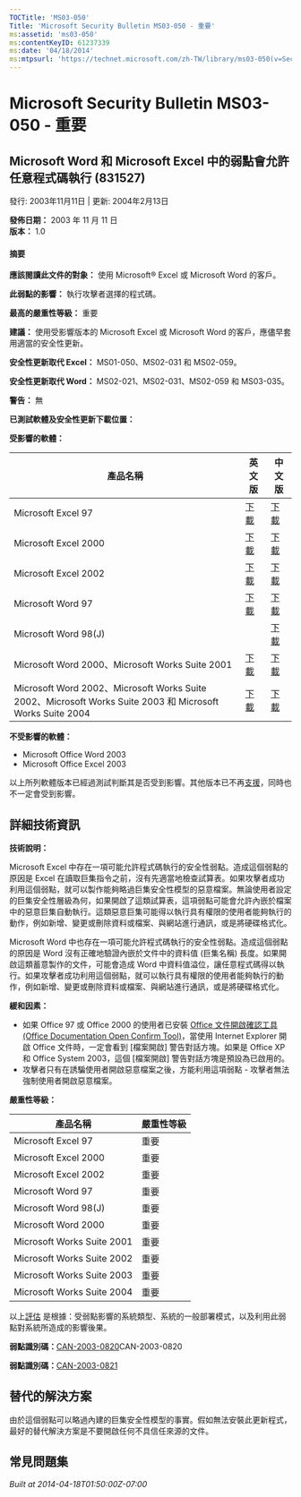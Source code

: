 ```yaml
---
TOCTitle: 'MS03-050'
Title: 'Microsoft Security Bulletin MS03-050 - 重要'
ms:assetid: 'ms03-050'
ms:contentKeyID: 61237339
ms:date: '04/18/2014'
ms:mtpsurl: 'https://technet.microsoft.com/zh-TW/library/ms03-050(v=Security.10)'
---
```

Microsoft Security Bulletin MS03-050 - 重要
===========================================

Microsoft Word 和 Microsoft Excel 中的弱點會允許任意程式碼執行 (831527)
-----------------------------------------------------------------------

發行: 2003年11月11日 | 更新: 2004年2月13日

**發佈日期：** 2003 年 11 月 11 日  
**版本：** 1.0

#### 摘要

**應該閱讀此文件的對象：** 使用 Microsoft® Excel 或 Microsoft Word 的客戶。

**此弱點的影響：** 執行攻擊者選擇的程式碼。

**最高的嚴重性等級：** 重要

**建議：** 使用受影響版本的 Microsoft Excel 或 Microsoft Word 的客戶，應儘早套用適當的安全性更新。

**安全性更新取代 Excel：** MS01-050、MS02-031 和 MS02-059。

**安全性更新取代 Word：** MS02-021、MS02-031、MS02-059 和 MS03-035。

**警告：** 無

**已測試軟體及安全性更新下載位置：**

**受影響的軟體：**

| 產品名稱                                                                                                  | 英文版                                                                                                                  | 中文版                                                                                                               |
|-----------------------------------------------------------------------------------------------------------|-------------------------------------------------------------------------------------------------------------------------|----------------------------------------------------------------------------------------------------------------------|
| Microsoft Excel 97                                                                                        | [下載](https://www.microsoft.com/download/details.aspx?displaylang=zh-tw&familyid=927f8f0c-db5a-4601-a628-2c3a1ed5d51b) | [下載](https://www.microsoft.com/download/details.aspx?familyid=927f8f0c-db5a-4601-a628-2c3a1ed5d51b&displaylang=en) |
| Microsoft Excel 2000                                                                                      | [下載](https://www.microsoft.com/download/details.aspx?displaylang=zh-tw&familyid=9904b2a6-0cf0-4cf2-aae0-062bdd7417d5) | [下載](https://www.microsoft.com/download/details.aspx?familyid=9904b2a6-0cf0-4cf2-aae0-062bdd7417d5&displaylang=en) |
| Microsoft Excel 2002                                                                                      | [下載](https://www.microsoft.com/download/details.aspx?displaylang=zh-tw&familyid=fab7259d-80b2-40e6-a235-581617287560) | [下載](https://www.microsoft.com/download/details.aspx?familyid=fab7259d-80b2-40e6-a235-581617287560&displaylang=en) |
| Microsoft Word 97                                                                                         | [下載](https://www.microsoft.com/download/details.aspx?displaylang=zh-tw&familyid=5261ef7f-cc89-403c-949f-5f423e68c7af) | [下載](https://www.microsoft.com/download/details.aspx?familyid=5261ef7f-cc89-403c-949f-5f423e68c7af&displaylang=en) |
| Microsoft Word 98(J)                                                                                      |                                                                                                                         | [下載](https://www.microsoft.com/download/details.aspx?familyid=75b9c39d-e6bd-4ce4-bd89-6f7b5af2bdb1&displaylang=ja) |
| Microsoft Word 2000、Microsoft Works Suite 2001                                                           | [下載](https://www.microsoft.com/download/details.aspx?displaylang=zh-tw&familyid=d2bd626e-401b-4fc7-bbac-2c6b6e66d984) | [下載](https://www.microsoft.com/download/details.aspx?familyid=d2bd626e-401b-4fc7-bbac-2c6b6e66d984&displaylang=en) |
| Microsoft Word 2002、Microsoft Works Suite 2002、Microsoft Works Suite 2003 和 Microsoft Works Suite 2004 | [下載](https://www.microsoft.com/download/details.aspx?displaylang=zh-tw&familyid=b9b4e491-0b33-423a-8fee-27059a29b604) | [下載](https://www.microsoft.com/download/details.aspx?familyid=b9b4e491-0b33-423a-8fee-27059a29b604&displaylang=en) |

**不受影響的軟體：**

-   Microsoft Office Word 2003
-   Microsoft Office Excel 2003

以上所列軟體版本已經過測試判斷其是否受到影響。其他版本已不再[支援](http://go.microsoft.com/fwlink/?linkid=21742)，同時也不一定會受到影響。

詳細技術資訊
------------


**技術說明：**

Microsoft Excel 中存在一項可能允許程式碼執行的安全性弱點。造成這個弱點的原因是 Excel 在讀取巨集指令之前，沒有先適當地檢查試算表。如果攻擊者成功利用這個弱點，就可以製作能夠略過巨集安全性模型的惡意檔案。無論使用者設定的巨集安全性層級為何，如果開啟了這類試算表，這項弱點可能會允許內嵌於檔案中的惡意巨集自動執行。這類惡意巨集可能得以執行具有權限的使用者能夠執行的動作，例如新增、變更或刪除資料或檔案、與網站進行通訊，或是將硬碟格式化。

Microsoft Word 中也存在一項可能允許程式碼執行的安全性弱點。造成這個弱點的原因是 Word 沒有正確地驗證內嵌於文件中的資料值 (巨集名稱) 長度。如果開啟這類蓄意製作的文件，可能會造成 Word 中資料值溢位，讓任意程式碼得以執行。如果攻擊者成功利用這個弱點，就可以執行具有權限的使用者能夠執行的動作，例如新增、變更或刪除資料或檔案、與網站進行通訊，或是將硬碟格式化。

**緩和因素：**

-   如果 Office 97 或 Office 2000 的使用者已安裝 [Office 文件開啟確認工具 (Office Documentation Open Confirm Tool)](https://www.microsoft.com/download/details.aspx?familyid=8b5762d2-077f-4031-9ee6-c9538e9f2a2f&displaylang=en)，當使用 Internet Explorer 開啟 Office 文件時，一定會看到 \[檔案開啟\] 警告對話方塊。如果是 Office XP 和 Office System 2003，這個 \[檔案開啟\] 警告對話方塊是預設為已啟用的。
-   攻擊者只有在誘騙使用者開啟惡意檔案之後，方能利用這項弱點 - 攻擊者無法強制使用者開啟惡意檔案。

**嚴重性等級：**

| 產品名稱                   | 嚴重性等級 |
|----------------------------|------------|
| Microsoft Excel 97         | 重要       |
| Microsoft Excel 2000       | 重要       |
| Microsoft Excel 2002       | 重要       |
| Microsoft Word 97          | 重要       |
| Microsoft Word 98(J)       | 重要       |
| Microsoft Word 2000        | 重要       |
| Microsoft Works Suite 2001 | 重要       |
| Microsoft Works Suite 2002 | 重要       |
| Microsoft Works Suite 2003 | 重要       |
| Microsoft Works Suite 2004 | 重要       |

以上[評估](http://technet.microsoft.com/security/bulletin/rating) 是根據：受弱點影響的系統類型、系統的一般部署模式，以及利用此弱點對系統所造成的影響後果。

**弱點識別碼：**[CAN-2003-0820](http://www.cve.mitre.org/cgi-bin/cvename.cgi?name=can-2003-0820)CAN-2003-0820

**弱點識別碼：**[CAN-2003-0821](http://www.cve.mitre.org/cgi-bin/cvename.cgi?name=can-2003-0821)

替代的解決方案
--------------


由於這個弱點可以略過內建的巨集安全性模型的事實。假如無法安裝此更新程式，最好的替代解決方案是不要開啟任何不具信任來源的文件。

常見問題集
----------



*Built at 2014-04-18T01:50:00Z-07:00*
